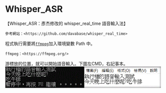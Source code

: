 # Whisper_ASR
【Whisper_ASR：彥杰修改的 whisper_real_time 語音輸入法】
```
參考網站：<https://github.com/davabase/whisper_real_time>
```
程式執行需要將[`ffmpeg`](https://ffmpeg.org/)加入環境變數 Path 中。
```
ffmpeg：<https://ffmpeg.org/>
```
游標放的位置，就可以開始語音輸入。下圖左CMD，右記事本。
![Demo gif](demo.gif)